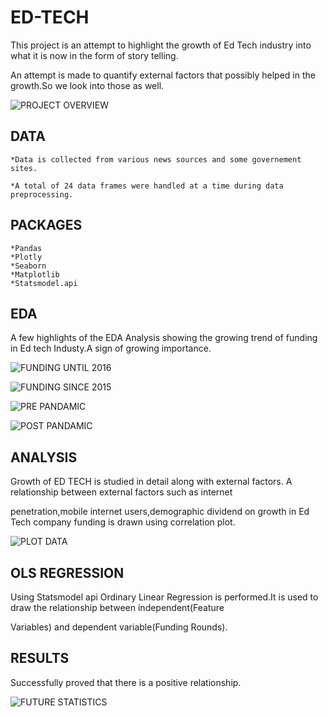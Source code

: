 # ED-TECH

This project is an attempt to highlight the growth of Ed Tech industry into what it is now in the form of story telling.

An attempt is made to quantify external factors that possibly helped in the growth.So we look into those as well.


![PROJECT OVERVIEW](Edtech.PNG)

## DATA

    *Data is collected from various news sources and some governement sites.

    *A total of 24 data frames were handled at a time during data preprocessing.

## PACKAGES
    *Pandas 
    *Plotly
    *Seaborn
    *Matplotlib
    *Statsmodel.api

## EDA

A few highlights of the EDA Analysis showing the growing trend of funding in Ed tech Industy.A sign of growing importance.

![FUNDING UNTIL 2016](<FUNDING TILL 2016.PNG>)

![FUNDING SINCE 2015](<FUNDING POST 2015.PNG>)

![PRE PANDAMIC](<PRE PANDEMIC.PNG>)

![POST PANDAMIC](<POST PANDAMIC-1.PNG>)

## ANALYSIS 

Growth of ED TECH is studied in detail along with external factors. A relationship between external factors such as internet 

penetration,mobile internet users,demographic dividend on growth in Ed Tech company funding is drawn using correlation plot.  

![PLOT DATA](GRAPH.PNG)

## OLS REGRESSION
Using Statsmodel api Ordinary Linear Regression is performed.It is used to draw the relationship between independent(Feature 

Variables) and dependent variable(Funding Rounds).

## RESULTS

Successfully proved that there is a positive relationship.


![FUTURE STATISTICS](<WAY FORWORD.PNG>) 


